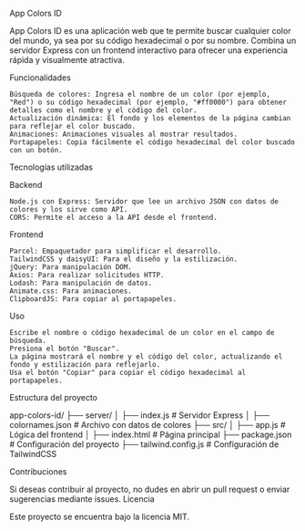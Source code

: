 App Colors ID

App Colors ID es una aplicación web que te permite buscar cualquier color del mundo, ya sea por su código hexadecimal o por su nombre. Combina un servidor Express con un frontend interactivo para ofrecer una experiencia rápida y visualmente atractiva.

Funcionalidades

    Búsqueda de colores: Ingresa el nombre de un color (por ejemplo, "Red") o su código hexadecimal (por ejemplo, "#ff0000") para obtener detalles como el nombre y el código del color.
    Actualización dinámica: El fondo y los elementos de la página cambian para reflejar el color buscado.
    Animaciones: Animaciones visuales al mostrar resultados.
    Portapapeles: Copia fácilmente el código hexadecimal del color buscado con un botón.

Tecnologías utilizadas

Backend

    Node.js con Express: Servidor que lee un archivo JSON con datos de colores y los sirve como API.
    CORS: Permite el acceso a la API desde el frontend.

Frontend

    Parcel: Empaquetador para simplificar el desarrollo.
    TailwindCSS y daisyUI: Para el diseño y la estilización.
    jQuery: Para manipulación DOM.
    Axios: Para realizar solicitudes HTTP.
    Lodash: Para manipulación de datos.
    Animate.css: Para animaciones.
    ClipboardJS: Para copiar al portapapeles.


Uso

    Escribe el nombre o código hexadecimal de un color en el campo de búsqueda.
    Presiona el botón "Buscar".
    La página mostrará el nombre y el código del color, actualizando el fondo y estilización para reflejarlo.
    Usa el botón "Copiar" para copiar el código hexadecimal al portapapeles.

Estructura del proyecto

   app-colors-id/
├── server/
│   ├── index.js          # Servidor Express
│   ├── colornames.json   # Archivo con datos de colores
├── src/
│   ├── app.js            # Lógica del frontend
│   ├── index.html        # Página principal
├── package.json          # Configuración del proyecto
├── tailwind.config.js    # Configuración de TailwindCSS


Contribuciones

Si deseas contribuir al proyecto, no dudes en abrir un pull request o enviar sugerencias mediante issues.
Licencia

Este proyecto se encuentra bajo la licencia MIT.
